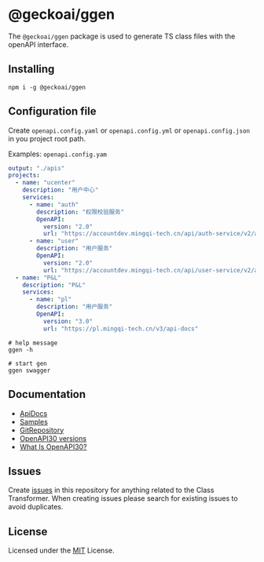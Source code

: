 # @geckoai/ggen
The `@geckoai/ggen` package is used to generate TS class files with the openAPI interface.

## Installing

```shell
npm i -g @geckoai/ggen
```

## Configuration file

Create `openapi.config.yaml` or `openapi.config.yml` or `openapi.config.json` in you project root path.

Examples: `openapi.config.yam`
```yaml
output: "./apis"
projects:
  - name: "ucenter"
    description: "用户中心"
    services:
      - name: "auth"
        description: "权限校验服务"
        OpenAPI:
          version: "2.0"
          url: "https://accountdev.mingqi-tech.cn/api/auth-service/v2/api-docs"
      - name: "user"
        description: "用户服务"
        OpenAPI:
          version: "2.0"
          url: "https://accountdev.mingqi-tech.cn/api/user-service/v2/api-docs"
  - name: "P&L"
    description: "P&L"
    services:
      - name: "pl"
        description: "用户服务"
        OpenAPI:
          version: "3.0"
          url: "https://pl.mingqi-tech.cn/v3/api-docs"
```


```shell
# help message
ggen -h

# start gen
ggen swagger
```

## Documentation
- [ApiDocs](https://geckoai.github.io/ggen/)
- [Samples](https://github.com/geckoai/ggen/tree/master/sample)
- [GitRepository](https://github.com/geckoai/ggen)
- [OpenAPI30 versions](https://github.com/OAI/OpenAPI-Specification/tree/main/versions)
- [What Is OpenAPI30?](https://swagger.io/docs/specification/v3_0/about/)


## Issues
Create [issues](https://github.com/geckoai/ggen/issues) in this repository for anything related to the Class Transformer. When creating issues please search for existing issues to avoid duplicates.


## License
Licensed under the [MIT](https://github.com/geckoai/ggen/blob/master/LICENSE) License.
